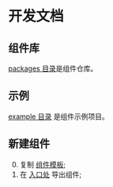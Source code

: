 # 开发文档

## 组件库

[packages 目录](./packages/README.md)是组件仓库。

## 示例

[example 目录](./example) 是组件示例项目。


## 新建组件

0. 复制 [组件模板](./packages/components/tmpl);
1. 在 [入口处](./packages/index.js) 导出组件;
